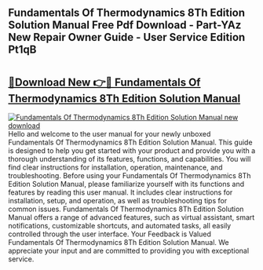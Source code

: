 ## Fundamentals Of Thermodynamics 8Th Edition Solution Manual Free Pdf Download - Part-YAz New Repair Owner Guide - User Service Edition Pt1qB

# <h2><a href="http://bc40536.oget.top/?id=Fundamentals+Of+Thermodynamics+8Th+Edition+Solution+Manual">🔗Download New 👉🔴 Fundamentals Of Thermodynamics 8Th Edition Solution Manual</a></h2>

[![Fundamentals Of Thermodynamics 8Th Edition Solution Manual new download](https://i.imgur.com/5g1atiW.png)](http://bc40536.oget.top/?id=Fundamentals+Of+Thermodynamics+8Th+Edition+Solution+Manual)
Hello and welcome to the user manual for your newly unboxed Fundamentals Of Thermodynamics 8Th Edition Solution Manual. This guide is designed to help you get started with your product and provide you with a thorough understanding of its features, functions, and capabilities. You will find clear instructions for installation, operation, maintenance, and troubleshooting. Before using your Fundamentals Of Thermodynamics 8Th Edition Solution Manual, please familiarize yourself with its functions and features by reading this user manual. It includes clear instructions for installation, setup, and operation, as well as troubleshooting tips for common issues. Fundamentals Of Thermodynamics 8Th Edition Solution Manual offers a range of advanced features, such as virtual assistant, smart notifications, customizable shortcuts, and automated tasks, all easily controlled through the user interface. Your Feedback is Valued Fundamentals Of Thermodynamics 8Th Edition Solution Manual. We appreciate your input and are committed to providing you with exceptional service.
